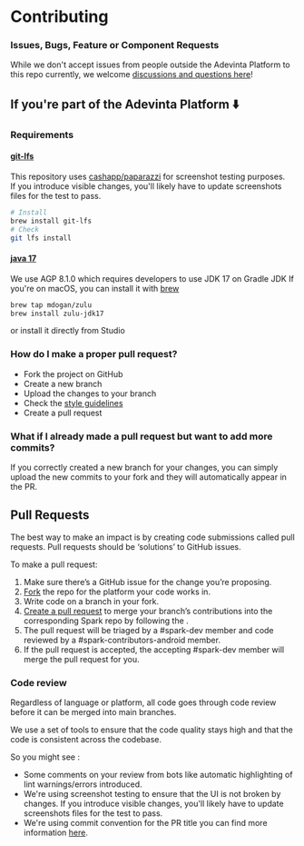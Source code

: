 # Contributing

### Issues, Bugs, Feature or Component Requests

While we don't accept issues from people outside the Adevinta Platform to this repo currently, we
welcome [discussions and questions here](https://github.com/adevinta/spark-android/discussions/categories/general)!

## If you're part of the Adevinta Platform ⬇️

### Requirements

#### [git-lfs](https://git-lfs.com/)

This repository uses [cashapp/paparazzi](https://github.com/cashapp/paparazzi) for screenshot
testing purposes.  
If you introduce visible changes, you'll likely have to update screenshots files for the test to
pass.

```bash
# Install
brew install git-lfs
# Check
git lfs install
```

#### [java 17](https://github.com/adevinta/spark-android/issues/74)

We use AGP 8.1.0 which requires developers to use JDK 17 on Gradle JDK
If you're on macOS, you can install it with [brew](https://github.com/mdogan/homebrew-zulu/)

```bash
brew tap mdogan/zulu
brew install zulu-jdk17
```

or install it directly from Studio

[//]: # (https://files.slack.com/files-pri/T0182J7UXEH-F04RH9F5U2G/image.png)

[//]: # (https://files.slack.com/files-pri/T0182J7UXEH-F04RTEHLJQH/image.png)

### How do I make a proper pull request?

- Fork the project on GitHub
- Create a new branch
- Upload the changes to your branch
- Check the [style guidelines](https://github.com/akyoto/quality/blob/master/STYLE.md)
- Create a pull request

### What if I already made a pull request but want to add more commits?

If you correctly created a new branch for your changes, you can simply upload the new commits to
your fork and they will automatically appear in the PR.

## Pull Requests

The best way to make an impact is by creating code submissions called pull requests. Pull requests
should be ‘solutions’ to GitHub issues.

To make a pull request:

1. Make sure there’s a GitHub issue for the change you’re proposing.
2. [Fork](https://help.github.com/articles/fork-a-repo/) the repo for the platform your code works
   in.
3. Write code on a branch in your fork.
4. [Create a pull request](https://help.github.com/articles/creating-a-pull-request/) to merge your
   branch’s contributions into the corresponding Spark repo by following the .
5. The pull request will be triaged by a #spark-dev member and code reviewed by a
   #spark-contributors-android member.
6. If the pull request is accepted, the accepting #spark-dev member will merge the pull request for
   you.

### Code review

Regardless of language or platform, all code goes through code review before it can be merged into
main branches.

We use a set of tools to ensure that the code quality stays high and that the code is consistent
across the codebase.

So you might see :

- Some comments on your review from bots like automatic highlighting of lint warnings/errors
  introduced.
- We're using screenshot testing to ensure that the UI is not broken by changes. If you introduce
  visible changes, you'll likely have to update screenshots files for the test to pass.
- We're using commit convention for the PR title you can find more
  information [here](https://www.conventionalcommits.org/en/v1.0.0/).
